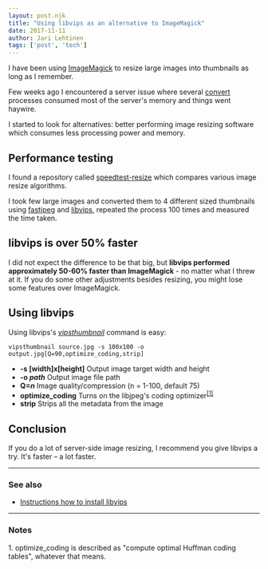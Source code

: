 ```yaml
---
layout: post.njk
title: "Using libvips as an alternative to ImageMagick"
date: 2017-11-11
author: Jari Lehtinen
tags: ['post', 'tech']
---
```

I have been using [ImageMagick](http://www.imagemagick.org/) to resize large images into thumbnails as long as I remember.

Few weeks ago I encountered a server issue where several [convert](https://www.imagemagick.org/script/convert.php) processes consumed most of the server's memory and things went haywire.

I started to look for alternatives: better performing image resizing software which consumes less processing power and memory.

## Performance testing

I found a repository called [speedtest-resize](https://github.com/fawick/speedtest-resize) which compares various image resize algorithms.

I took few large images and converted them to 4 different sized thumbnails using [fastjpeg](https://camlistore.org/pkg/images/fastjpeg) and [libvips](https://github.com/jcupitt/libvips), repeated the process 100 times and measured the time taken.

## libvips is over 50% faster

I did not expect the difference to be that big, but **libvips performed approximately 50-60% faster than ImageMagick** - no matter what I threw at it. If you do some other adjustments besides resizing, you might lose some features over ImageMagick.

## Using libvips

Using libvips's *[vipsthumbnail](https://jcupitt.github.io/libvips/API/current/Using-vipsthumbnail.md.html)* command is easy:

`vipsthumbnail source.jpg -s 100x100 -o output.jpg[Q=90,optimize_coding,strip]`

* **-s [width]x[height]** Output image target width and height  
* **-o *path*** Output image file path
* **Q=*n*** Image quality/compression (n = 1-100, default 75)
* **optimize_coding** Turns on the libjpeg's coding optimizer<sup>[[1]](#note-1)</sup>
* **strip** Strips all the metadata from the image

## Conclusion

If you do a lot of server-side image resizing, I recommend you give libvips a try. It's faster – a lot faster.

---

### See also

* [Instructions how to install libvips](http://jcupitt.github.io/libvips/install.html)

---

### Notes

<a name="note-1"></a>1. optimize_coding is described as "compute optimal Huffman coding tables", whatever that means.